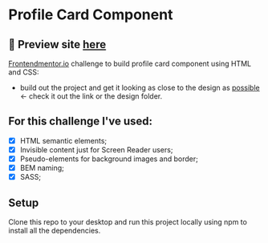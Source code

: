 
# Profile Card Component

## 🎥 Preview site [here](https://szymonrojek.github.io/profile-card-component/)

[Frontendmentor.io](https://www.frontendmentor.io/dashboard) challenge to build profile card component using HTML and CSS:
* build out the project and get it looking as close to the design as [possible](https://www.frontendmentor.io/challenges/profile-card-component-cfArpWshJ) &#8592; check it out the link or the design folder.

## **For this challenge I've used:**
* [x] HTML semantic elements;
* [x] Invisible content just for Screen Reader users;
* [x] Pseudo-elements for background images and border;
* [x] BEM naming;
* [x] SASS;

## Setup
Clone this repo to your desktop and run this project locally using npm to install all the dependencies.




